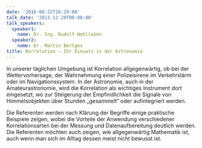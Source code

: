 ```yaml
---
date: '2016-08-22T16:28:00'
talk_date: '2013-11-29T00:00:00'
talk_speakers:
  speaker1:
    name: Dr. Ing. Rudolf Wohlleben
  speaker2:
    name: Dr. Martin Bertges
title: Korrelation – Ihr Einsatz in der Astronomie
---
```


In unserer täglichen Umgebung ist Korrelation allgegenwärtig, ob bei der Wettervorhersage, der Wahrnehmung einer Polizeisirene im Verkehrslärm oder im Navigationssystem. In der Astronomie, auch in der Amateurastronomie, wird die Korrelation als wichtiges Instrument dort eingesetzt, wo zur Steigerung der Empfindlichkeit die Signale von Himmelsobjekten über Stunden „gesammelt“ oder aufintegriert werden.

Die Referenten werden nach Klärung der Begriffe einige praktische Beispiele zeigen, wobei die Vorteile der Anwendung verschiedener Korrelationsarten bei der Messung und Datenaufbereitung deutlich werden. Die Referenten möchten auch zeigen, wie allgegenwärtig Mathematik ist, auch wenn man sich im Alltag dessen meist nicht bewusst ist.